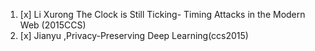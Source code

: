 1. [x] Li Xurong   The Clock is Still Ticking- Timing Attacks in the Modern Web (2015CCS)
2. [x] Jianyu ,Privacy-Preserving Deep Learning(ccs2015)
